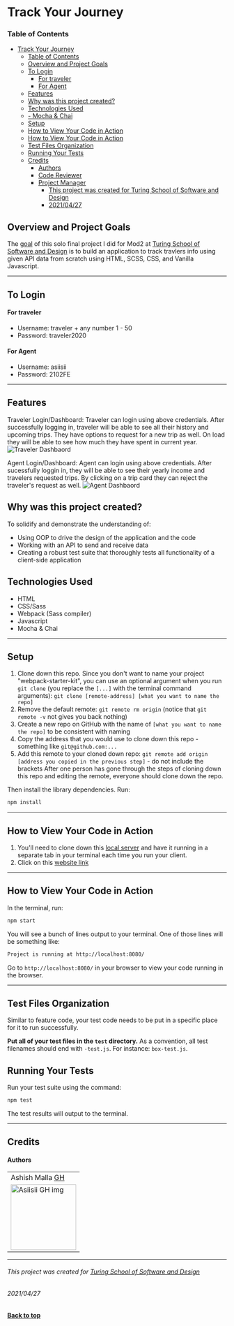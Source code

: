 # Track Your Journey

### Table of Contents
- [Track Your Journey](#track-your-journey)
    - [Table of Contents](#table-of-contents)
  - [Overview and Project Goals](#overview-and-project-goals)
  - [To Login](#to-login)
      - [For traveler](#for-traveler)
      - [For Agent](#for-agent)
  - [Features](#features)
  - [Why was this project created?](#why-was-this-project-created)
  - [Technologies Used](#technologies-used)
  - [- Mocha & Chai](#--mocha--chai)
  - [Setup](#setup)
  - [How to View Your Code in Action](#how-to-view-your-code-in-action)
  - [How to View Your Code in Action](#how-to-view-your-code-in-action-1)
  - [Test Files Organization](#test-files-organization)
  - [Running Your Tests](#running-your-tests)
  - [Credits](#credits)
      - [Authors](#authors)
      - [Code Reviewer](#code-reviewer)
      - [Project Manager](#project-manager)
          - [This project was created for Turing School of Software and Design](#this-project-was-created-for-turing-school-of-software-and-design)
          - [2021/04/27](#20210427)
  
## Overview and Project Goals
The [goal](https://frontend.turing.io/projects/module-1/tic-tac-toe-solo.html) of this solo final project I did for Mod2 at [Turing School of Software and Design](https://turing.io/) is to build an application to track travlers info using given API data from scratch using HTML, SCSS, CSS, and Vanilla Javascript.

---

## To Login
#### For traveler
- Username: traveler + any number 1 - 50
- Password: traveler2020

#### For Agent
- Username: asiisii
- Password: 2102FE

---
## Features 
Traveler Login/Dashboard: 
Traveler can login using above credentials. After successfully logging in, traveler will be able to see all their history and upcoming trips. They have options to request for a new trip as well. On load they will be able to see how much they have spent in current year. 
![Traveler Dashbaord](./src/images/traveler.gif)

Agent Login/Dashboard:
Agent can login using above credentials. After sucessfully loggin in, they will be able to see their yearly income and travelers requested trips. By clicking on a trip card they can reject the traveler's request as well. 
![Agent Dashbaord](./src/images/agent.gif)



## Why was this project created?
To solidify and demonstrate the understanding of:
- Using OOP to drive the design of the application and the code
- Working with an API to send and receive data
- Creating a robust test suite that thoroughly tests all functionality of a client-side application

## Technologies Used
- HTML
- CSS/Sass 
- Webpack (Sass compiler)
- Javascript
- Mocha & Chai
---

## Setup
1. Clone down this repo. Since you don't want to name your project "webpack-starter-kit", you can use an optional argument when you run `git clone` (you replace the `[...]` with the terminal command arguments): `git clone [remote-address] [what you want to name the repo]`
2. Remove the default remote: `git remote rm origin` (notice that `git remote -v` not gives you back nothing)
3. Create a new repo on GitHub with the name of `[what you want to name the repo]` to be consistent with naming
4. Copy the address that you would use to clone down this repo - something like `git@github.com:...`
5. Add this remote to your cloned down repo: `git remote add origin [address you copied in the previous step]` - do not include the brackets
After one person has gone through the steps of cloning down this repo and editing the remote, everyone should clone down the repo. 

Then install the library dependencies. Run:

```bash
npm install
```
---

## How to View Your Code in Action
1. You'll need to clone down this [local server](https://github.com/turingschool-examples/travel-tracker-api) and have it running in a separate tab in your terminal each time you run your client.
2. Click on this [website link](https://asiisii.github.io/Track-Your-Journey/)

---

## How to View Your Code in Action

In the terminal, run:

```bash
npm start
```

You will see a bunch of lines output to your terminal. One of those lines will be something like:

```bash
Project is running at http://localhost:8080/
```

Go to `http://localhost:8080/` in your browser to view your code running in the browser.

---

## Test Files Organization

Similar to feature code, your test code needs to be put in a specific place for it to run successfully.

**Put all of your test files in the `test` directory.** As a convention, all test filenames should end with `-test.js`. For instance: `box-test.js`.

## Running Your Tests

Run your test suite using the command:

```bash
npm test
```

The test results will output to the terminal.

---
## Credits
#### Authors
<table>
    <tr>
        <td> Ashish Malla <a href="https://github.com/asiisii">GH</td>
    </tr>
    </tr>
    <td><img src="https://avatars.githubusercontent.com/u/36644181?s=400&u=bac07fd62de7d01a09ce8f27f88590d5caa202df&v=4" alt="Asiisii GH img"
 width="150" height="auto" /></td>
    </tr>
</table>



**************************************************************************
###### This project was created for [Turing School of Software and Design](https://turing.io/)
###### 2021/04/27
**[Back to top](#table-of-contents)**
